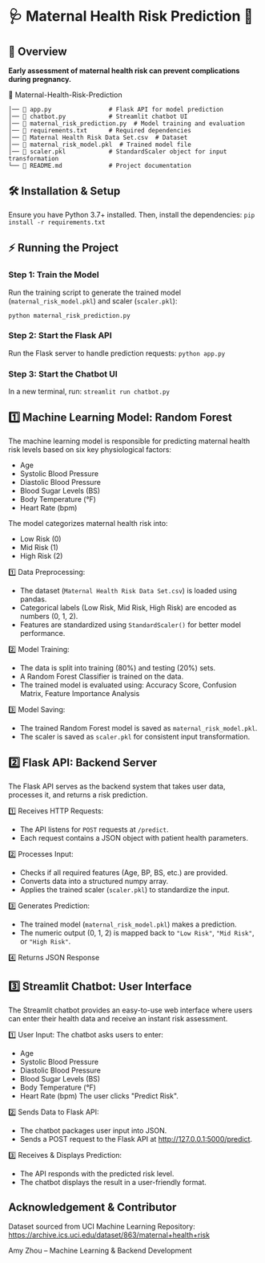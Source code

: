 # 🩺 **Maternal Health Risk Prediction** 🤰

## **📖 Overview**
**Early assessment of maternal health risk can prevent complications during pregnancy.**

📂 Maternal-Health-Risk-Prediction
```
│── 📄 app.py                # Flask API for model prediction
│── 📄 chatbot.py            # Streamlit chatbot UI
│── 📄 maternal_risk_prediction.py  # Model training and evaluation
│── 📄 requirements.txt      # Required dependencies
│── 📄 Maternal Health Risk Data Set.csv  # Dataset
│── 📄 maternal_risk_model.pkl  # Trained model file
│── 📄 scaler.pkl            # StandardScaler object for input transformation
└── 📄 README.md             # Project documentation
```

## **🛠 Installation & Setup**
Ensure you have Python 3.7+ installed. Then, install the dependencies:
```pip install -r requirements.txt```

## **⚡ Running the Project**
### **Step 1: Train the Model**
Run the training script to generate the trained model (```maternal_risk_model.pkl```) and scaler (```scaler.pkl```):

```python maternal_risk_prediction.py```

### **Step 2: Start the Flask API**
Run the Flask server to handle prediction requests:
```python app.py```

### **Step 3: Start the Chatbot UI**
In a new terminal, run:
```streamlit run chatbot.py```

## **1️⃣ Machine Learning Model: Random Forest**
The machine learning model is responsible for predicting maternal health risk levels based on six key physiological factors:
- Age
- Systolic Blood Pressure
- Diastolic Blood Pressure
- Blood Sugar Levels (BS)
- Body Temperature (°F)
- Heart Rate (bpm)

The model categorizes maternal health risk into:
- Low Risk (0)
- Mid Risk (1)
- High Risk (2)

1️⃣ Data Preprocessing:
- The dataset (```Maternal Health Risk Data Set.csv```) is loaded using pandas.
- Categorical labels (Low Risk, Mid Risk, High Risk) are encoded as numbers (0, 1, 2).
- Features are standardized using ```StandardScaler()``` for better model performance.

2️⃣ Model Training:
- The data is split into training (80%) and testing (20%) sets.
- A Random Forest Classifier is trained on the data.
- The trained model is evaluated using: Accuracy Score, Confusion Matrix, Feature Importance Analysis

3️⃣ Model Saving:
- The trained Random Forest model is saved as ```maternal_risk_model.pkl```.
- The scaler is saved as ```scaler.pkl``` for consistent input transformation.

## **2️⃣ Flask API: Backend Server**
The Flask API serves as the backend system that takes user data, processes it, and returns a risk prediction.

1️⃣ Receives HTTP Requests:
- The API listens for ```POST``` requests at ```/predict```.
- Each request contains a JSON object with patient health parameters.

2️⃣ Processes Input:
- Checks if all required features (Age, BP, BS, etc.) are provided.
- Converts data into a structured numpy array.
- Applies the trained scaler (```scaler.pkl```) to standardize the input.

3️⃣ Generates Prediction:
- The trained model (```maternal_risk_model.pkl```) makes a prediction.
- The numeric output (0, 1, 2) is mapped back to ```"Low Risk"```, ```"Mid Risk"```, or ```"High Risk"```.

4️⃣ Returns JSON Response

## **3️⃣ Streamlit Chatbot: User Interface**
The Streamlit chatbot provides an easy-to-use web interface where users can enter their health data and receive an instant risk assessment.

1️⃣ User Input:
The chatbot asks users to enter:
- Age
- Systolic Blood Pressure
- Diastolic Blood Pressure
- Blood Sugar Levels (BS)
- Body Temperature (°F)
- Heart Rate (bpm)
The user clicks "Predict Risk".

2️⃣ Sends Data to Flask API:
- The chatbot packages user input into JSON.
- Sends a POST request to the Flask API at http://127.0.0.1:5000/predict.

3️⃣ Receives & Displays Prediction:
- The API responds with the predicted risk level.
- The chatbot displays the result in a user-friendly format.

## **Acknowledgement & Contributor**
Dataset sourced from UCI Machine Learning Repository: https://archive.ics.uci.edu/dataset/863/maternal+health+risk

Amy Zhou – Machine Learning & Backend Development

